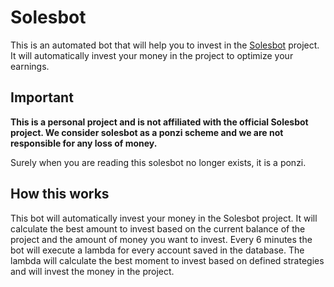 # Solesbot

This is an automated bot that will help you to invest in the [Solesbot](http://bot.solesbot.ai/dashboard) project. It will automatically invest your money in the project to optimize your earnings.

## Important
<b>This is a personal project and is not affiliated with the official Solesbot project. We consider solesbot as a ponzi scheme and we are not responsible for any loss of money.</b>

Surely when you are reading this solesbot no longer exists, it is a ponzi.


## How this works
This bot will automatically invest your money in the Solesbot project. It will calculate the best amount to invest based on the current balance of the project and the amount of money you want to invest.
Every 6 minutes the bot will execute a lambda for every account saved in the database. The lambda will calculate the best moment to invest based on defined strategies and will invest the money in the project.

